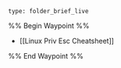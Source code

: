 
```ccard
type: folder_brief_live
```

%% Begin Waypoint %%
- [[Linux Priv Esc Cheatsheet]]

%% End Waypoint %%
